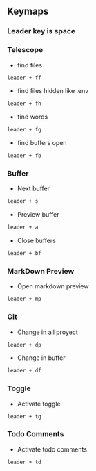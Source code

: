## Keymaps 

### Leader key is space

### Telescope

- find files
```bash
leader + ff 
```

- find files hidden like .env
```bash
leader + fh 
```

- find words 
```bash
leader + fg
```

- find buffers open 
```bash
leader + fb 
```


### Buffer 

- Next buffer
```bash
leader + s
```

- Preview buffer
```bash
leader + a 
```

- Close buffers 
```bash
leader + bf 
```


### MarkDown Preview 

- Open markdown preview
```bash
leader + mp
```


###  Git

- Change in all proyect
```bash
leader + dp 
```

- Change in buffer
```bash
leader + df 
```


### Toggle 

- Activate toggle
```bash
leader + tg
```


### Todo Comments 

- Activate todo comments
```bash
leader + td
```
